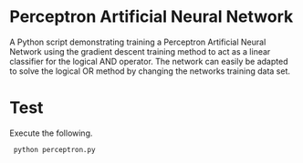 
# Perceptron Artificial Neural Network

A Python script demonstrating training a Perceptron Artificial Neural Network using the gradient descent training method to act as a linear classifier for the logical AND operator. The network can easily be adapted to solve the logical OR method by changing the networks training data set.

# Test

Execute the following.

` python perceptron.py`
